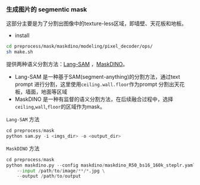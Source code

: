 ### 生成图片的 segmentic mask
这部分主要是为了分割出图像中的texture-less区域，即墙壁、天花板和地板。

- install
```bash
cd preprocess/mask/maskdino/modeling/pixel_decoder/ops/
sh make.sh
```

提供两种语义分割方法：[Lang-SAM](https://github.com/luca-medeiros/lang-segment-anything) ，[MaskDINO](https://github.com/IDEA-Research/MaskDINO)。
- Lang-SAM 是一种基于SAM(segment-anything)的分割方法，通过text prompt 进行分割，这里使用`ceiling.wall.floor`作为prompt 分割出天花板，墙面，地面等区域
- MaskDINO 是一种有监督的语义分割方法，在后续融合过程中，选择`ceiling`,`wall`,`floor`的区域作为mask。

`Lang-SAM` 方法
```python
cd preprocess/mask
python sam.py -i <imgs_dir> -o <output_dir>
```

`MaskDINO` 方法
```python
cd preprocess/mask
python maskdino.py --config maskdino/maskdino_R50_bs16_160k_steplr.yaml \
    --input /path/to/image/**/*.jpg \
    --output /path/to/output
```